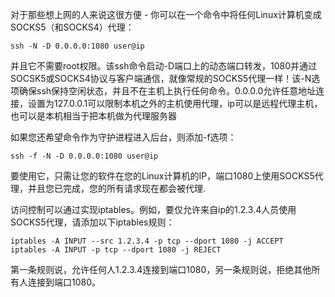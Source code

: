对于那些想上网的人来说这很方便 - 你可以在一个命令中将任何Linux计算机变成SOCKS5（和SOCKS4）代理：  
```
ssh -N -D 0.0.0.0:1080 user@ip
```
并且它不需要root权限。该ssh命令启动-D端口上的动态端口转发，1080并通过SOCSK5或SOCKS4协议与客户端通信，就像常规的SOCKS5代理一样！该-N选项确保ssh保持空闲状态，并且不在主机上执行任何命令。0.0.0.0允许任意地址连接，设置为127.0.0.1可以限制本机之外的主机使用代理，ip可以是远程代理主机，也可以是本机相当于把本机做为代理服务器

如果您还希望命令作为守护进程进入后台，则添加-f选项：
```
ssh -f -N -D 0.0.0.0:1080 user@ip
```
要使用它，只需让您的软件在您的Linux计算机的IP，端口1080上使用SOCKS5代理，并且您已完成，您的所有请求现在都会被代理.

访问控制可以通过实现iptables。例如，要仅允许来自ip的1.2.3.4人员使用SOCKS5代理，请添加以下iptables规则：
```
iptables -A INPUT --src 1.2.3.4 -p tcp --dport 1080 -j ACCEPT
iptables -A INPUT -p tcp --dport 1080 -j REJECT
```
第一条规则说，允许任何人1.2.3.4连接到端口1080，另一条规则说，拒绝其他所有人连接到端口1080。
